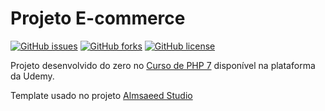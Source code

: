 # Projeto E-commerce


[![GitHub issues](https://img.shields.io/github/issues/CaduGimenes/ecommercePHP7.svg)](https://github.com/CaduGimenes/ecommercePHP7/issues) [![GitHub forks](https://img.shields.io/github/forks/CaduGimenes/ecommercePHP7.svg)](https://github.com/CaduGimenes/ecommercePHP7/network) [![GitHub license](https://img.shields.io/github/license/CaduGimenes/ecommercePHP7.svg)](https://github.com/CaduGimenes/ecommercePHP7/blob/master/LICENSE.MD)





Projeto desenvolvido do zero no [Curso de PHP 7](https://www.udemy.com/curso-completo-de-php-7/) disponível na plataforma da Udemy.

Template usado no projeto [Almsaeed Studio](https://almsaeedstudio.com)